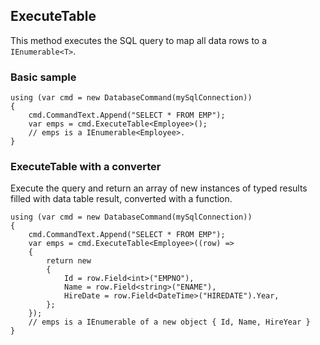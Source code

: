 ## ExecuteTable

This method executes the SQL query to map all data rows to a `IEnumerable<T>`.

### Basic sample

```CSharp
using (var cmd = new DatabaseCommand(mySqlConnection))
{
    cmd.CommandText.Append("SELECT * FROM EMP");
    var emps = cmd.ExecuteTable<Employee>();
    // emps is a IEnumerable<Employee>.
}
```

### ExecuteTable with a converter

Execute the query and return an array of new instances of typed results 
filled with data table result, converted with a function.

```CSharp
using (var cmd = new DatabaseCommand(mySqlConnection))
{
    cmd.CommandText.Append("SELECT * FROM EMP");
    var emps = cmd.ExecuteTable<Employee>((row) => 
    {
        return new
        {
            Id = row.Field<int>("EMPNO"),
            Name = row.Field<string>("ENAME"),
            HireDate = row.Field<DateTime>("HIREDATE").Year,
        };
    });
    // emps is a IEnumerable of a new object { Id, Name, HireYear }
}
```
